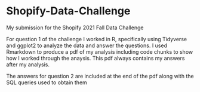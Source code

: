 # Shopify-Data-Challenge
My submission for the Shopify 2021 Fall Data Challenge

For question 1 of the challenge I worked in R, specifically using Tidyverse and ggplot2 to analyze the data and answer the questions. I used Rmarkdown to produce a pdf of my analysis including code chunks to show how I worked through the anaysis. This pdf always contains my answers after my analysis.

The answers for question 2 are included at the end of the pdf along with the SQL queries used to obtain them
